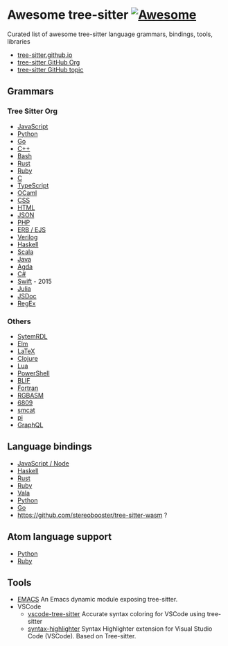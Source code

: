 # Awesome tree-sitter [![Awesome](https://awesome.re/badge.svg)](https://awesome.re)

Curated list of awesome tree-sitter language grammars, bindings, tools, libraries

- [tree-sitter.github.io](https://tree-sitter.github.io/tree-sitter/)
- [tree-sitter GitHub Org](https://github.com/tree-sitter)
- [tree-sitter GitHub topic](https://github.com/topics/tree-sitter)

## Grammars

### Tree Sitter Org

- [JavaScript](https://github.com/tree-sitter/tree-sitter-javascript)
- [Python](https://github.com/tree-sitter/tree-sitter-python)
- [Go](https://github.com/tree-sitter/tree-sitter-go)
- [C++](https://github.com/tree-sitter/tree-sitter-cpp)
- [Bash](https://github.com/tree-sitter/tree-sitter-bash)
- [Rust](https://github.com/tree-sitter/tree-sitter-rust)
- [Ruby](https://github.com/tree-sitter/tree-sitter-ruby)
- [C](https://github.com/tree-sitter/tree-sitter-c)
- [TypeScript](https://github.com/tree-sitter/tree-sitter-typescript)
- [OCaml](https://github.com/tree-sitter/tree-sitter-ocaml)
- [CSS](https://github.com/tree-sitter/tree-sitter-css)
- [HTML](https://github.com/tree-sitter/tree-sitter-html)
- [JSON](https://github.com/tree-sitter/tree-sitter-json)
- [PHP](https://github.com/tree-sitter/tree-sitter-php)
- [ERB / EJS](https://github.com/tree-sitter/tree-sitter-embedded-template)
- [Verilog](https://github.com/tree-sitter/tree-sitter-verilog)
- [Haskell](https://github.com/tree-sitter/tree-sitter-haskell)
- [Scala](https://github.com/tree-sitter/tree-sitter-scala)
- [Java](https://github.com/tree-sitter/tree-sitter-java)
- [Agda](https://github.com/tree-sitter/tree-sitter-agda)
- [C#](https://github.com/tree-sitter/tree-sitter-c-sharp)
- [Swift](https://github.com/tree-sitter/tree-sitter-swift) - 2015
- [Julia](https://github.com/tree-sitter/tree-sitter-julia)
- [JSDoc](https://github.com/tree-sitter/tree-sitter-jsdoc)
- [RegEx](https://github.com/tree-sitter/tree-sitter-regex)

### Others

- [SytemRDL](https://github.com/SystemRDL/tree-sitter-systemrdl)
- [Elm](https://github.com/razzeee/tree-sitter-elm)
- [LaTeX](https://github.com/yitzchak/tree-sitter-latex)
- [Clojure](https://github.com/oakmac/tree-sitter-clojure)
- [Lua](https://github.com/Azganoth/tree-sitter-lua)
- [PowerShell](https://github.com/jrsconfitto/tree-sitter-powershell)
- [BLIF](https://github.com/gaffe-logic/tree-sitter-blif)
- [Fortran](https://github.com/stadelmanma/tree-sitter-fortran)
- [RGBASM](https://github.com/tobiasvl/tree-sitter-rgbasm)
- [6809](https://github.com/georgjz/tree-sitter-6809)
- [smcat](https://github.com/sverweij/tree-sitter-smcat)
- [pi](https://github.com/scmlab/tree-sitter-pi)
- [GraphQL](https://github.com/dralletje/tree-sitter-graphql)

## Language bindings

- [JavaScript / Node](https://github.com/tree-sitter/node-tree-sitter)
- [Haskell](https://github.com/tree-sitter/haskell-tree-sitter)
- [Rust](https://github.com/tree-sitter/rust-tree-sitter)
- [Ruby](https://github.com/tree-sitter/ruby-tree-sitter)
- [Vala](https://gitlab.gnome.org/albfan/vala-tree-sitter)
- [Python](https://github.com/tree-sitter/py-tree-sitter)
- [Go](https://github.com/smacker/go-tree-sitter)
- https://github.com/stereobooster/tree-sitter-wasm ?

## Atom language support

- [Python](https://github.com/atom/language-python)
- [Ruby](https://github.com/atom/language-ruby)

## Tools

- [EMACS](https://github.com/karlotness/tree-sitter.el) An Emacs dynamic module exposing tree-sitter.
- VSCode
  - [vscode-tree-sitter](https://github.com/georgewfraser/vscode-tree-sitter) Accurate syntax coloring for VSCode using tree-sitter
  - [syntax-highlighter](https://github.com/EvgeniyPeshkov/syntax-highlighter) Syntax Highlighter extension for Visual Studio Code (VSCode). Based on Tree-sitter.
